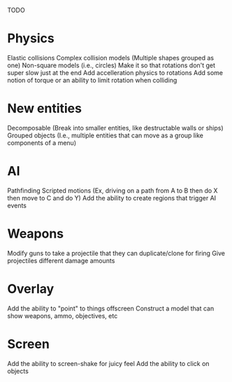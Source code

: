 TODO

Physics
===
  Elastic collisions
  Complex collision models (Multiple shapes grouped as one)
  Non-square models (i.e., circles)
  Make it so that rotations don't get super slow just at the end
  Add accelleration physics to rotations
  Add some notion of torque or an ability to limit rotation when colliding


New entities
===
  Decomposable (Break into smaller entities, like destructable walls or ships)
  Grouped objects (I.e., multiple entities that can move as a group like components of a menu)


AI
===
  Pathfinding
  Scripted motions (Ex, driving on a path from A to B then do X then move to C and do Y)
  Add the ability to create regions that trigger AI events


Weapons
===
  Modify guns to take a projectile that they can duplicate/clone for firing
  Give projectiles different damage amounts


Overlay
===
  Add the ability to "point" to things offscreen
  Construct a model that can show weapons, ammo, objectives, etc


Screen
===
  Add the ability to screen-shake for juicy feel
  Add the ability to click on objects